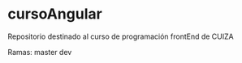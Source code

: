 # cursoAngular
Repositorio destinado al curso de programación frontEnd de CUIZA

Ramas: 
	master
	dev
